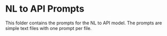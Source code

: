 # NL to API Prompts

This folder contains the prompts for the NL to API model. The prompts are simple text files with one prompt per file.
